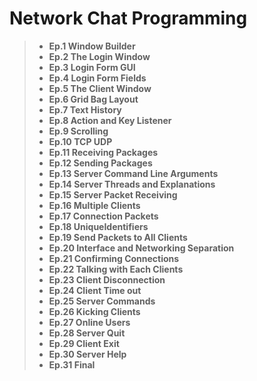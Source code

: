 # **Network Chat Programming**

> - **Ep.1 Window Builder**
> - **Ep.2 The Login Window**
> - **Ep.3 Login Form GUI**
> - **Ep.4 Login Form Fields**
> - **Ep.5 The Client Window**
> - **Ep.6 Grid Bag Layout**
> - **Ep.7 Text History**
> - **Ep.8 Action and Key Listener**
> - **Ep.9 Scrolling**
> - **Ep.10 TCP UDP**
> - **Ep.11 Receiving Packages**
> - **Ep.12 Sending Packages**
> - **Ep.13 Server Command Line Arguments**
> - **Ep.14 Server Threads and Explanations**
> - **Ep.15 Server Packet Receiving**
> - **Ep.16 Multiple Clients**
> - **Ep.17 Connection Packets**
> - **Ep.18 UniqueIdentifiers**
> - **Ep.19 Send Packets to All Clients**
> - **Ep.20 Interface and Networking Separation**
> - **Ep.21 Confirming Connections**
> - **Ep.22 Talking with Each Clients**
> - **Ep.23 Client Disconnection**
> - **Ep.24 Client Time out**
> - **Ep.25 Server Commands**
> - **Ep.26 Kicking Clients**
> - **Ep.27 Online Users**
> - **Ep.28 Server Quit**
> - **Ep.29 Client Exit**
> - **Ep.30 Server Help**
> - **Ep.31 Final**